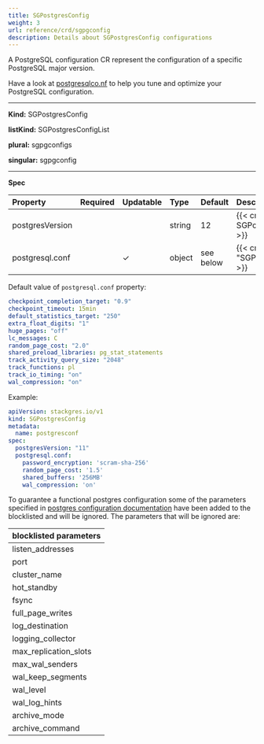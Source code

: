 ```yaml
---
title: SGPostgresConfig
weight: 3
url: reference/crd/sgpgconfig
description: Details about SGPostgresConfig configurations
---
```


A PostgreSQL configuration CR represent the configuration of a specific PostgreSQL major
 version.

Have a look at [postgresqlco.nf](https://postgresqlco.nf) to help you tune and optimize your
 PostgreSQL configuration.

___

**Kind:** SGPostgresConfig

**listKind:** SGPostgresConfigList

**plural:** sgpgconfigs

**singular:** sgpgconfig
___

**Spec**

| Property        | Required | Updatable | Type   | Default   | Description |
|:----------------|----------|-----------|:-------|:----------|:------------|
| postgresVersion |          |           | string | 12        | {{< crd-field-description SGPostgresConfig.spec.postgresVersion >}} |
| postgresql.conf |          | ✓         | object | see below | {{< crd-field-description "SGPostgresConfig.spec.postgresql\.conf" >}} |

Default value of `postgresql.conf` property:

```yaml
checkpoint_completion_target: "0.9"
checkpoint_timeout: 15min
default_statistics_target: "250"
extra_float_digits: "1"
huge_pages: "off"
lc_messages: C
random_page_cost: "2.0"
shared_preload_libraries: pg_stat_statements
track_activity_query_size: "2048"
track_functions: pl
track_io_timing: "on"
wal_compression: "on"
```

Example:

```yaml
apiVersion: stackgres.io/v1
kind: SGPostgresConfig
metadata:
  name: postgresconf
spec:
  postgresVersion: "11"
  postgresql.conf:
    password_encryption: 'scram-sha-256'
    random_page_cost: '1.5'
    shared_buffers: '256MB'
    wal_compression: 'on'
```

To guarantee a functional postgres configuration some of the parameters specified in
 [postgres configuration documentation](https://www.postgresql.org/docs/12/runtime-config.html)
 have been added to the blocklisted and will be ignored. The parameters that will be ignored are:

| blocklisted parameters   |
|:------------------------|
| listen_addresses        |
| port                    |
| cluster_name            |
| hot_standby             |
| fsync                   |
| full_page_writes        |
| log_destination         |
| logging_collector       |
| max_replication_slots   |
| max_wal_senders         |
| wal_keep_segments       |
| wal_level               |
| wal_log_hints           |
| archive_mode            |
| archive_command         |
